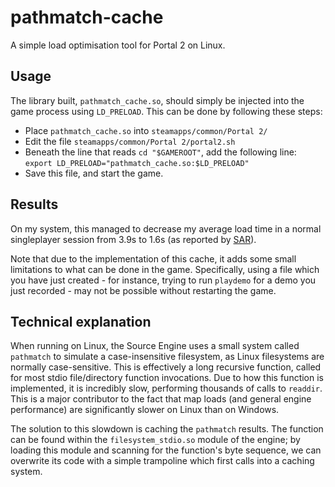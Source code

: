 # pathmatch-cache

A simple load optimisation tool for Portal 2 on Linux.

## Usage

The library built, `pathmatch_cache.so`, should simply be injected into
the game process using `LD_PRELOAD`. This can be done by following these
steps:

- Place `pathmatch_cache.so` into `steamapps/common/Portal 2/`
- Edit the file `steamapps/common/Portal 2/portal2.sh`
- Beneath the line that reads `cd "$GAMEROOT"`, add the following line:
	`export LD_PRELOAD="pathmatch_cache.so:$LD_PRELOAD"`
- Save this file, and start the game.

## Results

On my system, this managed to decrease my average load time in a normal
singleplayer session from 3.9s to 1.6s (as reported by [SAR]).

Note that due to the implementation of this cache, it adds some small
limitations to what can be done in the game. Specifically, using a file
which you have just created - for instance, trying to run `playdemo` for
a demo you just recorded - may not be possible without restarting the
game.

[SAR]: https://github.com/p2sr/SourceAutoRecord

## Technical explanation

When running on Linux, the Source Engine uses a small system called
`pathmatch` to simulate a case-insensitive filesystem, as Linux
filesystems are normally case-sensitive. This is effectively a long
recursive function, called for most stdio file/directory function
invocations. Due to how this function is implemented, it is incredibly
slow, performing thousands of calls to `readdir`. This is a major
contributor to the fact that map loads (and general engine performance)
are significantly slower on Linux than on Windows.

The solution to this slowdown is caching the `pathmatch` results. The
function can be found within the `filesystem_stdio.so` module of the
engine; by loading this module and scanning for the function's byte
sequence, we can overwrite its code with a simple trampoline which first
calls into a caching system.
